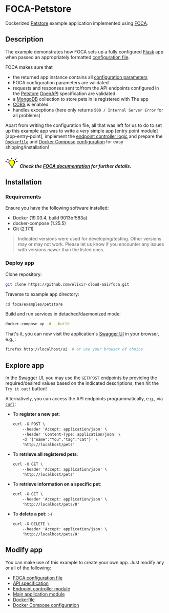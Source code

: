 # FOCA-Petstore

Dockerized [Petstore][res-petstore] example application implemented using
[FOCA][res-foca].

## Description

The example demonstrates how FOCA sets up a fully configured [Flask][res-flask]
app when passed an appropriately formatted [configuration
file][docs-config-file].

FOCA makes sure that

* the returned app instance contains all [configuration parameters][app-config]
* FOCA configuration parameters are validated
* requests and responses sent to/from the API endpoints configured in the
  [Petstore][app-specs] [OpenAPI][res-openapi] specification are validated
* a [MongoDB][res-mongo-db] collection to store pets in is registered with The
  app
* [CORS][res-cors] is enabled
* handles exceptions (here only returns `500 / Internal Server Error` for all
  problems)

Apart from writing the configuration file, all that was left for us to do to
set up this example app was to write a _very_ simple app [entry point
module][app-entry-point], implement the [endpoint controller
logic][app-controllers] and prepare the [`Dockerfile`][app-dockerfile] and
[Docker Compose][res-docker-compose] [configuration][app-docker-compose] for
easy shipping/installation!

![Hint][img-hint] _**Check the [FOCA documentation][docs] for further
details.**_

## Installation

### Requirements

Ensure you have the following software installed:

* Docker (19.03.4, build 9013bf583a)
* docker-compose (1.25.5)
* Git (2.17.1)

> Indicated versions were used for developing/testing. Other versions may or
> may not work. Please let us know if you encounter any issues with versions
> _newer_ than the listed ones.

### Deploy app

Clone repository:

```bash
git clone https://github.com/elixir-cloud-aai/foca.git
```

Traverse to example app directory:

```bash
cd foca/examples/petstore
```

Build and run services in detached/daemonized mode:

```bash
docker-compose up -d --build
```

That's it, you can now visit the application's [Swagger UI][res-swagger-ui] in
your browser, e.g.,:

```bash
firefox http://localhost/ui  # or use your browser of choice
```

## Explore app

In the [Swagger UI][res-swagger-ui], you may use the `GET`/`POST` endpoints by
providing the required/desired values based on the indicated descriptions, then
hit the `Try it out!` button!

Alternatively, you can access the API endpoints programmatically, e.g., via
[`curl`][res-curl]:

* To **register a new pet**:

  ```console
  curl -X POST \
      --header 'Accept: application/json' \
      --header 'Content-Type: application/json' \
      -d '{"name":"You","tag":"cat"}' \
      'http://localhost/pets'
  ```

* To **retrieve all registered pets**:

  ```console
  curl -X GET \
      --header 'Accept: application/json' \
      'http://localhost/pets' 
  ```

* To **retrieve information on a specific pet**:

  ```console
  curl -X GET \
      --header 'Accept: application/json' \
      'http://localhost/pets/0' 
  ```

* To **delete a pet**:  :-(

  ```console
  curl -X DELETE \
      --header 'Accept: application/json' \
      'http://localhost/pets/0' 
  ```

## Modify app

You can make use of this example to create your own app. Just modify any or all
of the following:

* [FOCA configuration file][app-config]
* [API specification][app-specs]
* [Endpoint controller module][app-controllers]
* [Main application module][app-entrypoint]
* [Dockerfile][app-dockerfile]
* [Docker Compose configuration][app-docker-compose]

[app-config]: config.yaml
[app-controllers]: controllers.py
[app-dockerfile]: Dockerfile
[app-docker-compose]: docker-compose.yaml
[app-entrypoint]: app.py
[app-specs]: petstore.yaml
[docs]: <https://foca.readthedocs.io/en/latest/>
[docs-config-file]: ../../README.md#configuration-file
[img-hint]: ../../images/hint.svg
[res-cors]: <https://flask-cors.readthedocs.io/en/latest/>
[res-curl]: <https://curl.se/>
[res-docker-compose]: <https://docs.docker.com/compose/>
[res-flask]: <http://flask.pocoo.org/>
[res-foca]: <https://pypi.org/project/foca/>
[res-mongo-db]: <https://www.mongodb.com/>
[res-openapi]: <https://www.openapis.org/>
[res-petstore]: <https://petstore.swagger.io/>
[res-swagger-ui]: <https://swagger.io/tools/swagger-ui/>
